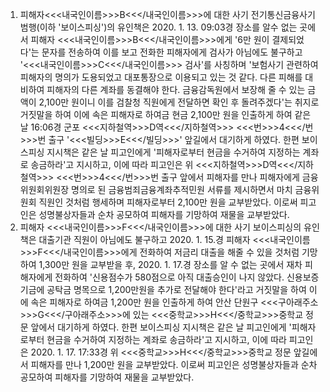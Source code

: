 1. 피해자<<<내국인이름>>>B<<</내국인이름>>>에 대한 사기
전기통신금융사기 범행(이하 '보이스피싱')의 유인책은 2020. 1. 13. 09:03경 장소를 알수 없는 곳에서 피해자 <<<내국인이름>>>B<<</내국인이름>>>에게 '6만 원이 결제되었다'는 문자를 전송하여 이를 보고 전화한 피해자에게 검사가 아님에도 불구하고 '<<<내국인이름>>>C<<</내국인이름>>> 검사'를 사칭하며 '보험사기 관련하여 피해자의 명의가 도용되었고 대포통장으로 이용되고 있는 것 같다. 다른 피해를 대비하여 피해자의 다른 계좌를 동결해야 한다. 금융감독원에서 보장해 줄 수 있는 금액이 2,100만 원이니 이를 검찰청 직원에게 전달하면 확인 후 돌려주겠다'는 취지로 거짓말을 하여 이에 속은 피해자로 하여금 현금 2,100만 원을 인출하게 하여 같은 날 16:06경 군포 <<<지하철역>>>D역<<</지하철역>>> <<<번>>>4<<</번>>>번 출구 '<<<빌딩>>>E<<</빌딩>>>' 앞길에서 대기하게 하였다.
한편 보이스피싱 지시책은 같은 날 피고인에게 '피해자로부터 현금을 수거하여 지정하는 계좌로 송금하라'고 지시하고, 이에 따라 피고인은 위 <<<지하철역>>>D역<<</지하철역>>> <<<번>>>4<<</번>>>번 출구 앞에서 피해자를 만나 피해자에게 금융위원회위원장 명의로 된 금융범죄금융계좌추적민원 서류를 제시하면서 마치 금융위원회 직원인 것처럼 행세하며 피해자로부터 2,100만 원을 교부받았다.
이로써 피고인은 성명불상자들과 순차 공모하여 피해자를 기망하여 재물을 교부받았다.
2. 피해자 <<<내국인이름>>>F<<</내국인이름>>>에 대한 사기
보이스피싱의 유인책은 대출기관 직원이 아님에도 불구하고 2020. 1. 15.경 피해자 <<<내국인이름>>>F<<</내국인이름>>>에게 전화하여 저금리 대출을 해줄 수 있을 것처럼 기망하여 1,300만 원을 교부받을 후, 2020. 1. 17.경 장소를 알 수 없는 곳에서 재차 피해자에게 전화하여 '신용점수가 580점으로 아직 대출승인이 나지 않았다. 신용보증기금에 공탁금 명목으로 1,200만원을 추가로 전달해야 한다'라고 거짓말을 하여 이에 속은 피해자로 하여금 1,200만 원을 인출하게 하여 안산 단원구 <<<구아래주소>>>G<<</구아래주소>>>에 있는 <<<중학교>>>H<<</중학교>>>중학교 정문 앞에서 대기하게 하였다.
한편 보이스피싱 지시책은 같은 날 피고인에게 '피해자로부터 현금을 수거하여 지정하는 계좌로 송금하라'고 지시하고, 이에 따라 피고인은 2020. 1. 17. 17:33경 위 <<<중학교>>>H<<</중학교>>>중학교 정문 앞길에서 피해자를 만나 1,200만 원을 교부받았다.
이로써 피고인은 성명불상자들과 순차 공모하여 피해자를 기망하여 재물을 교부받았다.